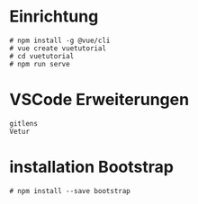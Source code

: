 # Einrichtung

```
# npm install -g @vue/cli
# vue create vuetutorial
# cd vuetutorial
# npm run serve
```

# VSCode Erweiterungen

```
gitlens
Vetur
```

# installation Bootstrap

```
# npm install --save bootstrap
```
